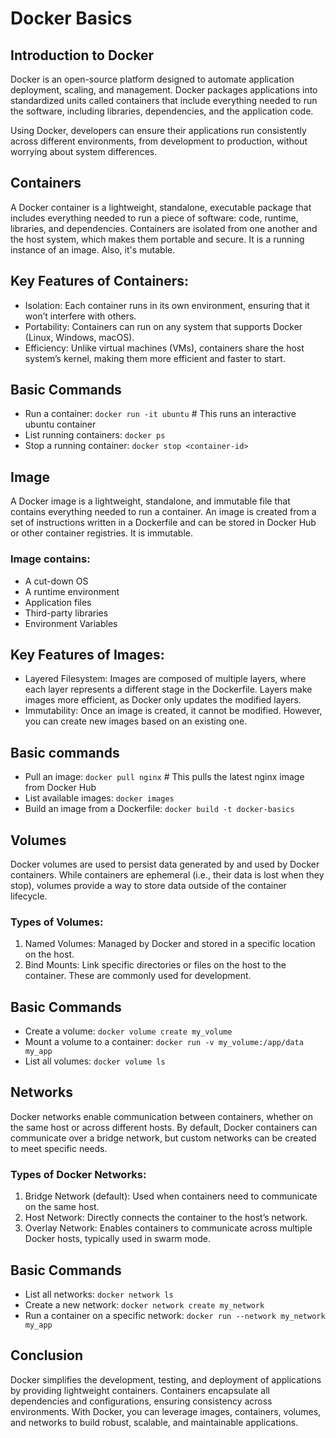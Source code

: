 # Docker Basics

## Introduction to Docker
Docker is an open-source platform designed to automate application deployment, scaling, and management. Docker packages applications into standardized units called containers that include everything needed to run the software, including libraries, dependencies, and the application code.

Using Docker, developers can ensure their applications run consistently across different environments, from development to production, without worrying about system differences.

## Containers
A Docker container is a lightweight, standalone, executable package that includes everything needed to run a piece of software: code, runtime, libraries, and dependencies. Containers are isolated from one another and the host system, which makes them portable and secure. It is a running instance of an image. Also, it's mutable.

## Key Features of Containers:
- Isolation: Each container runs in its own environment, ensuring that it won’t interfere with others.
- Portability: Containers can run on any system that supports Docker (Linux, Windows, macOS).
- Efficiency: Unlike virtual machines (VMs), containers share the host system’s kernel, making them more efficient and faster to start.

## Basic Commands
- Run a container: ```docker run -it ubuntu```     # This runs an interactive ubuntu container
- List running containers: ```docker ps```
- Stop a running container: ```docker stop <container-id>```

## Image
A Docker image is a lightweight, standalone, and immutable file that contains everything needed to run a container. An image is created from a set of instructions written in a Dockerfile and can be stored in Docker Hub or other container registries. It is immutable.
### Image contains:
- A cut-down OS
- A runtime environment
- Application files
- Third-party libraries
- Environment Variables

## Key Features of Images:
- Layered Filesystem: Images are composed of multiple layers, where each layer represents a different stage in the Dockerfile. Layers make images more efficient, as Docker only updates the modified layers.
- Immutability: Once an image is created, it cannot be modified. However, you can create new images based on an existing one.

## Basic commands
- Pull an image: ```docker pull nginx```    # This pulls the latest nginx image from Docker Hub
- List available images: ```docker images```
- Build an image from a Dockerfile: ```docker build -t docker-basics```

## Volumes

Docker volumes are used to persist data generated by and used by Docker containers. While containers are ephemeral (i.e., their data is lost when they stop), volumes provide a way to store data outside of the container lifecycle.

### Types of Volumes:
1. Named Volumes: Managed by Docker and stored in a specific location on the host.
2. Bind Mounts: Link specific directories or files on the host to the container. These are commonly used for development.

## Basic Commands
- Create a volume: ```docker volume create my_volume```
- Mount a volume to a container: ```docker run -v my_volume:/app/data my_app```
- List all volumes: ```docker volume ls```

## Networks

Docker networks enable communication between containers, whether on the same host or across different hosts. By default, Docker containers can communicate over a bridge network, but custom networks can be created to meet specific needs.

### Types of Docker Networks:
1. Bridge Network (default): Used when containers need to communicate on the same host.
2. Host Network: Directly connects the container to the host’s network.
3. Overlay Network: Enables containers to communicate across multiple Docker hosts, typically used in swarm mode.

## Basic Commands
- List all networks: ```docker network ls```
- Create a new network: ```docker network create my_network```
- Run a container on a specific network: ```docker run --network my_network my_app```


## Conclusion

Docker simplifies the development, testing, and deployment of applications by providing lightweight containers. Containers encapsulate all dependencies and configurations, ensuring consistency across environments. With Docker, you can leverage images, containers, volumes, and networks to build robust, scalable, and maintainable applications.
